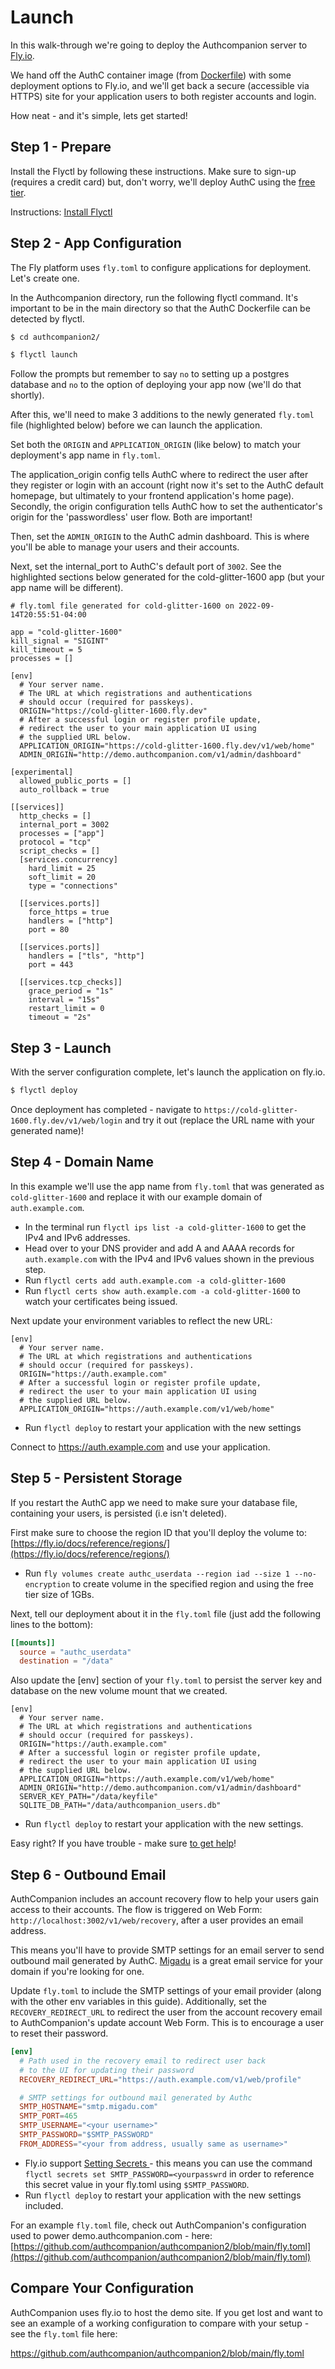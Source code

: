 # Launch

In this walk-through we're going to deploy the Authcompanion server to [Fly.io](https://fly.io/).

We hand off the AuthC container image (from [Dockerfile](https://github.com/authcompanion/authcompanion2/blob/main/dockerfile)) with some deployment options to Fly.io, and we'll get back a secure (accessible via HTTPS) site for your application users to both register accounts and login.

How neat - and it's simple, lets get started!

## Step 1 - Prepare

Install the Flyctl by following these instructions. Make sure to sign-up (requires a credit card) but, don't worry, we'll deploy AuthC using the [free tier](https://fly.io/docs/about/pricing/).

Instructions: [Install Flyctl](https://fly.io/docs/hands-on/install-flyctl/)

## Step 2 - App Configuration

The Fly platform uses `fly.toml` to configure applications for deployment. Let's create one.

In the Authcompanion directory, run the following flyctl command. It's important to be in the main directory so that the AuthC Dockerfile can be detected by flyctl.

```bash
$ cd authcompanion2/
```

```bash
$ flyctl launch
```

Follow the prompts but remember to say `no` to setting up a postgres database and `no` to the option of deploying your app now (we'll do that shortly).

After this, we'll need to make 3 additions to the newly generated `fly.toml` file (highlighted below) before we can launch the application.

Set both the `ORIGIN` and `APPLICATION_ORIGIN` (like below) to match your deployment's app name in `fly.toml`.

The application_origin config tells AuthC where to redirect the user after they register or login with an account (right now it's set to the AuthC default homepage, but ultimately to your frontend application's home page). Secondly, the origin configuration tells AuthC how to set the authenticator's origin for the 'passwordless' user flow. Both are important!

Then, set the `ADMIN_ORIGIN` to the AuthC admin dashboard. This is where you'll be able to manage your users and their accounts.

Next, set the internal_port to AuthC's default port of `3002`. See the highlighted sections below generated for the cold-glitter-1600 app (but your app name will be different).

```toml{12,16,24}
# fly.toml file generated for cold-glitter-1600 on 2022-09-14T20:55:51-04:00

app = "cold-glitter-1600"
kill_signal = "SIGINT"
kill_timeout = 5
processes = []

[env]
  # Your server name.
  # The URL at which registrations and authentications
  # should occur (required for passkeys).
  ORIGIN="https://cold-glitter-1600.fly.dev"
  # After a successful login or register profile update,
  # redirect the user to your main application UI using
  # the supplied URL below.
  APPLICATION_ORIGIN="https://cold-glitter-1600.fly.dev/v1/web/home"
  ADMIN_ORIGIN="http://demo.authcompanion.com/v1/admin/dashboard"

[experimental]
  allowed_public_ports = []
  auto_rollback = true

[[services]]
  http_checks = []
  internal_port = 3002
  processes = ["app"]
  protocol = "tcp"
  script_checks = []
  [services.concurrency]
    hard_limit = 25
    soft_limit = 20
    type = "connections"

  [[services.ports]]
    force_https = true
    handlers = ["http"]
    port = 80

  [[services.ports]]
    handlers = ["tls", "http"]
    port = 443

  [[services.tcp_checks]]
    grace_period = "1s"
    interval = "15s"
    restart_limit = 0
    timeout = "2s"
```

## Step 3 - Launch

With the server configuration complete, let's launch the application on fly.io.

```bash
$ flyctl deploy
```

Once deployment has completed - navigate to `https://cold-glitter-1600.fly.dev/v1/web/login` and try it out (replace the URL name with your generated name)!

## Step 4 - Domain Name

In this example we'll use the app name from `fly.toml` that was generated as `cold-glitter-1600` and replace it with our example domain of `auth.example.com`.

- In the terminal run `flyctl ips list -a cold-glitter-1600` to get the IPv4 and IPv6 addresses.
- Head over to your DNS provider and add A and AAAA records for `auth.example.com` with the IPv4 and IPv6 values shown in the previous step.
- Run `flyctl certs add auth.example.com -a cold-glitter-1600`
- Run `flyctl certs show auth.example.com -a cold-glitter-1600` to watch your certificates being issued.

Next update your environment variables to reflect the new URL:

```toml{5,9}
[env]
  # Your server name.
  # The URL at which registrations and authentications
  # should occur (required for passkeys).
  ORIGIN="https://auth.example.com"
  # After a successful login or register profile update,
  # redirect the user to your main application UI using
  # the supplied URL below.
  APPLICATION_ORIGIN="https://auth.example.com/v1/web/home"
```

- Run `flyctl deploy` to restart your application with the new settings

Connect to https://auth.example.com and use your application.

## Step 5 - Persistent Storage

If you restart the AuthC app we need to make sure your database file, containing your users, is persisted (i.e isn't deleted).

First make sure to choose the region ID that you'll deploy the volume to: [https://fly.io/docs/reference/regions/](https://fly.io/docs/reference/regions/)

- Run `fly volumes create authc_userdata --region iad --size 1 --no-encryption` to create volume in the specified region and using the free tier size of 1GBs.

Next, tell our deployment about it in the `fly.toml` file (just add the following lines to the bottom):

```toml
[[mounts]]
  source = "authc_userdata"
  destination = "/data"
```

Also update the [env] section of your `fly.toml` to persist the server key and database on the new volume mount that we created.

```toml{10,11}
[env]
  # Your server name.
  # The URL at which registrations and authentications
  # should occur (required for passkeys).
  ORIGIN="https://auth.example.com"
  # After a successful login or register profile update,
  # redirect the user to your main application UI using
  # the supplied URL below.
  APPLICATION_ORIGIN="https://auth.example.com/v1/web/home"
  ADMIN_ORIGIN="http://demo.authcompanion.com/v1/admin/dashboard"
  SERVER_KEY_PATH="/data/keyfile"
  SQLITE_DB_PATH="/data/authcompanion_users.db"
```

- Run `flyctl deploy` to restart your application with the new settings.

Easy right? If you have trouble - make sure [to get help](../contributing/gettinghelp.md)!

## Step 6 - Outbound Email

AuthCompanion includes an account recovery flow to help your users gain access to their accounts. The flow is triggered on Web Form: `http://localhost:3002/v1/web/recovery`, after a user provides an email address.

This means you'll have to provide SMTP settings for an email server to send outbound mail generated by AuthC. [Migadu](https://www.migadu.com/index.html) is a great email service for your domain if you're looking for one.

Update `fly.toml` to include the SMTP settings of your email provider (along with the other env variables in this guide). Additionally, set the `RECOVERY_REDIRECT_URL` to redirect the user from the account recovery email to AuthCompanion's update account Web Form. This is to encourage a user to reset their password.

```toml
[env]
  # Path used in the recovery email to redirect user back
  # to the UI for updating their password
  RECOVERY_REDIRECT_URL="https://auth.example.com/v1/web/profile"

  # SMTP settings for outbound mail generated by Authc
  SMTP_HOSTNAME="smtp.migadu.com"
  SMTP_PORT=465
  SMTP_USERNAME="<your username>"
  SMTP_PASSWORD="$SMTP_PASSWORD"
  FROM_ADDRESS="<your from address, usually same as username>"
```

- Fly.io support [Setting Secrets ](https://fly.io/docs/reference/secrets/) - this means you can use the command `flyctl secrets set SMTP_PASSWORD=<yourpasswrd` in order to reference this secret value in your fly.toml using `$SMTP_PASSWORD`.
- Run `flyctl deploy` to restart your application with the new settings included.

For an example `fly.toml` file, check out AuthCompanion's configuration used to power demo.authcompanion.com - here: [https://github.com/authcompanion/authcompanion2/blob/main/fly.toml](https://github.com/authcompanion/authcompanion2/blob/main/fly.toml)

## Compare Your Configuration

AuthCompanion uses fly.io to host the demo site. If you get lost and want to see an example of a working configuration to compare with your setup - see the `fly.toml` file here:

https://github.com/authcompanion/authcompanion2/blob/main/fly.toml

